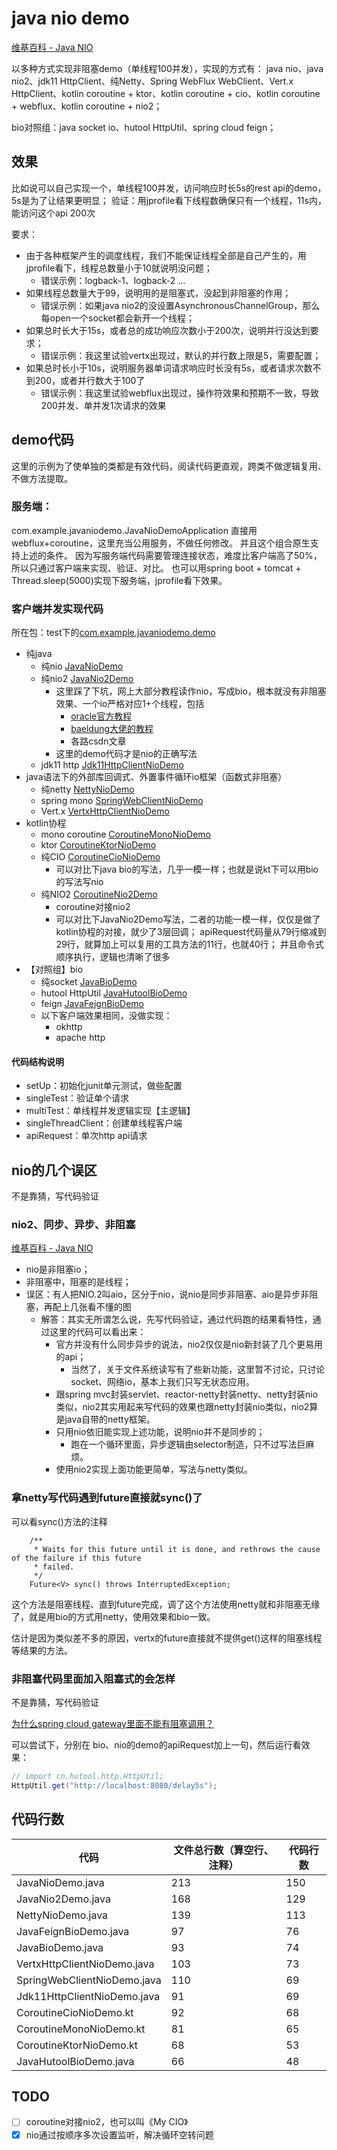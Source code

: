 # java nio demo
[维基百科 - Java NIO](https://zh.wikipedia.org/wiki/Java_NIO)

以多种方式实现非阻塞demo（单线程100并发），实现的方式有：
java nio、java nio2、jdk11 HttpClient、纯Netty、Spring WebFlux WebClient、Vert.x HttpClient、kotlin coroutine + ktor、kotlin coroutine + cio、kotlin coroutine + webflux、kotlin coroutine + nio2；

bio对照组：java socket io、hutool HttpUtil、spring cloud feign；

## 效果
比如说可以自己实现一个，单线程100并发，访问响应时长5s的rest api的demo，5s是为了让结果更明显；
验证：用jprofile看下线程数确保只有一个线程，11s内，能访问这个api 200次

要求：
- 由于各种框架产生的调度线程，我们不能保证线程全部是自己产生的，用jprofile看下，线程总数量小于10就说明没问题；
  - 错误示例：logback-1、logback-2 ...
- 如果线程总数量大于99，说明用的是阻塞式，没起到非阻塞的作用；
  - 错误示例：如果java nio2的没设置AsynchronousChannelGroup，那么每open一个socket都会新开一个线程；
- 如果总时长大于15s，或者总的成功响应次数小于200次，说明并行没达到要求；
  - 错误示例：我这里试验vertx出现过，默认的并行数上限是5，需要配置；
- 如果总时长小于10s，说明服务器单词请求响应时长没有5s，或者请求次数不到200，或者并行数大于100了
  - 错误示例：我这里试验webflux出现过，操作符效果和预期不一致，导致200并发、单并发1次请求的效果

## demo代码
这里的示例为了使单独的类都是有效代码，阅读代码更直观，跨类不做逻辑复用、不做方法提取。


### 服务端：
com.example.javaniodemo.JavaNioDemoApplication
直接用webflux+coroutine，这里充当公用服务，不做任何修改。
并且这个组合原生支持上述的条件。
因为写服务端代码需要管理连接状态，难度比客户端高了50%，所以只通过客户端来实现、验证、对比。
也可以用spring boot + tomcat + Thread.sleep(5000)实现下服务端，jprofile看下效果。

### 客户端并发实现代码
所在包：test下的[com.example.javaniodemo.demo](./src/test/kotlin/com/example/javaniodemo/demo)

- 纯java
  - 纯nio [JavaNioDemo](src/test/kotlin/com/example/javaniodemo/demo/JavaNioDemo.java)
  - 纯nio2 [JavaNio2Demo](src/test/kotlin/com/example/javaniodemo/demo/JavaNio2Demo.java)
    - 这里踩了下坑，网上大部分教程读作nio，写成bio，根本就没有非阻塞效果、一个io严格对应1+个线程，包括
      - [oracle官方教程](https://docs.oracle.com/en/java/javase/17/core/non-blocking-time-server-nio-example.html)
      - [baeldung大佬的教程](https://www.baeldung.com/java-nio2-async-socket-channel)
      - 各路csdn文章
    - 这里的demo代码才是nio的正确写法
  - jdk11 http [Jdk11HttpClientNioDemo](src/test/kotlin/com/example/javaniodemo/demo/Jdk11HttpClientNioDemo.java)
- java语法下的外部库回调式、外置事件循环io框架（函数式非阻塞）
  - 纯netty [NettyNioDemo](src/test/kotlin/com/example/javaniodemo/demo/NettyNioDemo.java)
  - spring mono [SpringWebClientNioDemo](src/test/kotlin/com/example/javaniodemo/demo/SpringWebClientNioDemo.java)
  - Vert.x [VertxHttpClientNioDemo](src/test/kotlin/com/example/javaniodemo/demo/VertxHttpClientNioDemo.java)
- kotlin协程
  - mono coroutine [CoroutineMonoNioDemo](src/test/kotlin/com/example/javaniodemo/demo/CoroutineMonoNioDemo.kt)
  - ktor [CoroutineKtorNioDemo](src/test/kotlin/com/example/javaniodemo/demo/CoroutineKtorNioDemo.kt)
  - 纯CIO [CoroutineCioNioDemo](src/test/kotlin/com/example/javaniodemo/demo/CoroutineCioNioDemo.kt)
    - 可以对比下java bio的写法，几乎一模一样；也就是说kt下可以用bio的写法写nio
  - 纯NIO2 [CoroutineNio2Demo](src/test/kotlin/com/example/javaniodemo/demo/CoroutineNio2Demo.kt)
    - coroutine对接nio2
    - 可以对比下JavaNio2Demo写法，二者的功能一模一样，仅仅是做了kotlin协程的对接，就少了3层回调；
      apiRequest代码量从79行缩减到29行，就算加上可以复用的工具方法的11行，也就40行；
      并且命令式顺序执行，逻辑也清晰了很多
- 【对照组】bio
  - 纯socket [JavaBioDemo](src/test/kotlin/com/example/javaniodemo/demo/JavaBioDemo.java)
  - hutool HttpUtil [JavaHutoolBioDemo](src/test/kotlin/com/example/javaniodemo/demo/JavaHutoolBioDemo.java)
  - feign [JavaFeignBioDemo](src/test/kotlin/com/example/javaniodemo/demo/JavaFeignBioDemo.java)
  - 以下客户端效果相同，没做实现：
     - okhttp
     - apache http

#### 代码结构说明
- setUp：初始化junit单元测试，做些配置
- singleTest：验证单个请求
- multiTest：单线程并发逻辑实现【主逻辑】
- singleThreadClient：创建单线程客户端
- apiRequest：单次http api请求

## nio的几个误区
不是靠猜，写代码验证

### nio2、同步、异步、非阻塞
[维基百科 - Java NIO](https://zh.wikipedia.org/wiki/Java_NIO)

- nio是非阻塞io；
- 非阻塞中，阻塞的是线程；
- 误区：有人把NIO.2叫aio，区分于nio，说nio是同步非阻塞、aio是异步非阻塞，再配上几张看不懂的图
  - 解答：其实无所谓怎么说，先写代码验证，通过代码跑的结果看特性，通过这里的代码可以看出来：
    - 官方并没有什么同步异步的说法，nio2仅仅是nio新封装了几个更易用的api；
      - 当然了，关于文件系统读写有了些新功能，这里暂不讨论，只讨论socket、网络io，基本上我们只写无状态应用。
    - 跟spring mvc封装servlet、reactor-netty封装netty、netty封装nio类似，nio2其实用起来写代码的效果也跟netty封装nio类似，nio2算是java自带的netty框架。
    - 只用nio依旧能实现上述功能，说明nio并不是同步的；
      - 跑在一个循环里面，异步逻辑由selector制造，只不过写法巨麻烦。
    - 使用nio2实现上面功能更简单，写法与netty类似。

### 拿netty写代码遇到future直接就sync()了
可以看sync()方法的注释
```
    /**
     * Waits for this future until it is done, and rethrows the cause of the failure if this future
     * failed.
     */
    Future<V> sync() throws InterruptedException;
```
这个方法是阻塞线程、直到future完成，调了这个方法使用netty就和非阻塞无缘了，就是用bio的方式用netty，使用效果和bio一致。

估计是因为类似差不多的原因，vertx的future直接就不提供get()这样的阻塞线程等结果的方法。

### 非阻塞代码里面加入阻塞式的会怎样 
不是靠猜，写代码验证

[为什么spring cloud gateway里面不能有阻塞调用？](http://confluence.k8s.fingard.cn/pages/viewpage.action?pageId=20452882)

可以尝试下，分别在 bio、nio的demo的apiRequest加上一句，然后运行看效果：
```java
// import cn.hutool.http.HttpUtil;
HttpUtil.get("http://localhost:8080/delay5s");
```

## 代码行数

| 代码                        | 文件总行数（算空行、注释） | 代码行数 |
| --------------------------- | -------------------------- | -------- |
| JavaNioDemo.java            | 213                        | 150      |
| JavaNio2Demo.java           | 168                        | 129      |
| NettyNioDemo.java           | 139                        | 113      |
| JavaFeignBioDemo.java       | 97                         | 76       |
| JavaBioDemo.java            | 93                         | 74       |
| VertxHttpClientNioDemo.java | 103                        | 73       |
| SpringWebClientNioDemo.java | 110                        | 69       |
| Jdk11HttpClientNioDemo.java | 91                         | 69       |
| CoroutineCioNioDemo.kt      | 92                         | 68       |
| CoroutineMonoNioDemo.kt     | 81                         | 65       |
| CoroutineKtorNioDemo.kt     | 68                         | 53       |
| JavaHutoolBioDemo.java      | 66                         | 48       |


## TODO
- [ ] coroutine对接nio2，也可以叫《My CIO》
- [x] nio通过按顺序多次设置监听，解决循环空转问题
